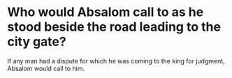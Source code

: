 # Who would Absalom call to as he stood beside the road leading to the city gate?

If any man had a dispute for which he was coming to the king for judgment, Absalom would call to him.
